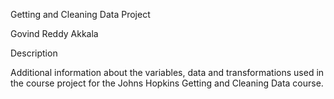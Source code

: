 Getting and Cleaning Data Project

Govind Reddy Akkala

Description

Additional information about the variables, data and transformations used in the course project for the Johns Hopkins Getting and Cleaning Data course.
